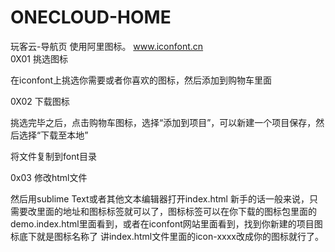 # ONECLOUD-HOME
玩客云-导航页
使用阿里图标。
www.iconfont.cn  
0X01 挑选图标

在iconfont上挑选你需要或者你喜欢的图标，然后添加到购物车里面

0X02 下载图标

挑选完毕之后，点击购物车图标，选择“添加到项目”，可以新建一个项目保存，然后选择“下载至本地”

将文件复制到font目录

0x03 修改html文件

然后用sublime Text或者其他文本编辑器打开index.html
新手的话一般来说，只需要改里面的地址和图标标签就可以了，图标标签可以在你下载的图标包里面的demo.index.html里面看到，或者在iconfont网站里面看到，找到你新建的项目图标底下就是图标名称了
讲index.html文件里面的icon-xxxx改成你的图标就行了。

